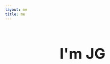 ```yaml
---
layout: me
title: me
---
```



<p style="text-align: center;">&nbsp;</p>
<p style="text-align: center;">&nbsp;</p>
<p style="text-align: center;"><span style="font-size: 36pt;"><strong>I'm JG</strong></span></p>